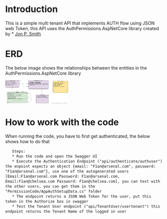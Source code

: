 # Introduction
This is a simple multi tenant API that implements AUTH flow using JSON web Token, this API uses the 
AuthPermissions.AspNetCore library created by * [Jon P. Smith](https://github.com/JonPSmith/AuthPermissions.AspNetCore)

# ERD
The below image shows the relationships between the entities in the AuthPermissions.AspNetCore library

<img src="images/ER Diagram.png" height="75" width="200"/>

# How to work with the code
When running the code, you have to first get authenticated, the below shows how to do that
 ```
    Steps:
    * Run the code and open the Swagger UI
    * Execute the Authentication Endpoint ("api/authenticate/authuser") the enpoint expects an object {email: "F1an@arsenal.com", password: "F1an@arsenal.com"}, use one of the autogenerated users [Email:F1an@arsenal.com Password: F1an@arsenal.com, Email:F1an@chelsea.com Password: F1an@chelsea.com], you can test with the other users, you can get them in the "PermissionCode/AppAuthSetupData.cs" folder 
    * The endpoint returns a JSON Web Token for the user, put this token in the Authorize box in swagger
    * Test the Tenant User endpoint ("api/TenantUser/usertenant") this endpoint returns the Tenant Name of the logged in user
```

